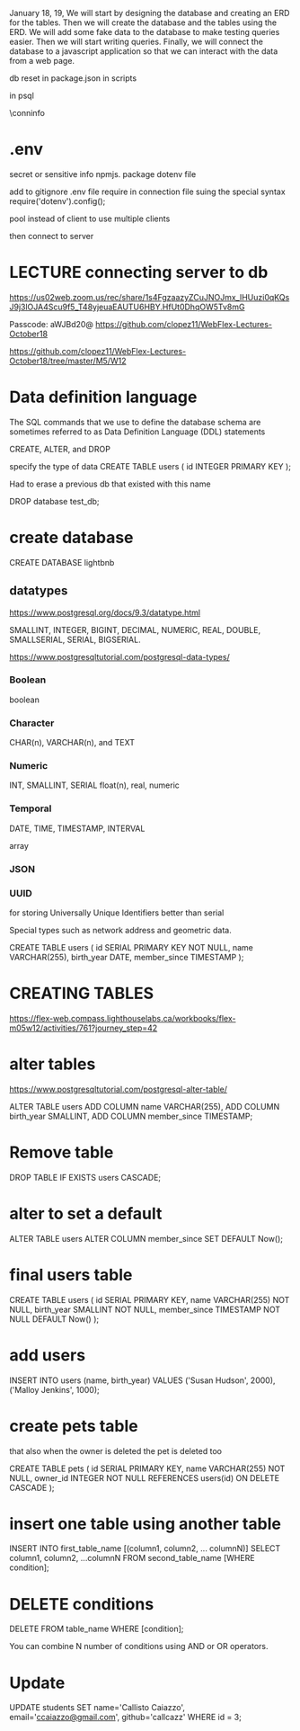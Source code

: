 <!-- @format -->

January 18, 19,
We will start by designing the database and creating an ERD for the tables.
Then we will create the database and the tables using the ERD.
We will add some fake data to the database to make testing queries easier.
Then we will start writing queries.
Finally, we will connect the database to a javascript application so that we can interact with the data from a web page.

db reset in package.json in scripts

in psql

\conninfo

# .env

secret or sensitive info
npmjs. package
dotenv file

add to gitignore .env file
require in connection file suing the special syntax
require('dotenv').config();

pool instead of client to use multiple clients

then connect to server

# LECTURE connecting server to db

https://us02web.zoom.us/rec/share/1s4FgzaazyZCuJNOJmx_IHUuzi0qKQsJ9j3lOJA4Scu9f5_T48yjeuaEAUTU6HBY.HfUt0DhqOW5Tv8mG

Passcode: aWJBd20@
https://github.com/clopez11/WebFlex-Lectures-October18

https://github.com/clopez11/WebFlex-Lectures-October18/tree/master/M5/W12

# Data definition language

The SQL commands that we use to define the database schema are sometimes referred to as Data Definition Language (DDL) statements

CREATE, ALTER, and DROP

specify the type of data
CREATE TABLE users (
id INTEGER PRIMARY KEY
);

Had to erase a previous db that existed with this name

DROP database test_db;

# create database

CREATE DATABASE lightbnb

## datatypes

https://www.postgresql.org/docs/9.3/datatype.html

SMALLINT, INTEGER, BIGINT, DECIMAL, NUMERIC, REAL, DOUBLE, SMALLSERIAL, SERIAL, BIGSERIAL.

https://www.postgresqltutorial.com/postgresql-data-types/

### Boolean

boolean

### Character

CHAR(n), VARCHAR(n), and TEXT

### Numeric

INT, SMALLINT, SERIAL
float(n), real, numeric

### Temporal

DATE, TIME, TIMESTAMP, INTERVAL

array

### JSON

### UUID

for storing Universally Unique Identifiers better than serial

Special types such as network address and geometric data.

CREATE TABLE users (
id SERIAL PRIMARY KEY NOT NULL,
name VARCHAR(255),
birth_year DATE,
member_since TIMESTAMP
);

# CREATING TABLES

https://flex-web.compass.lighthouselabs.ca/workbooks/flex-m05w12/activities/761?journey_step=42

# alter tables

https://www.postgresqltutorial.com/postgresql-alter-table/

ALTER TABLE users ADD COLUMN name VARCHAR(255), ADD COLUMN birth_year SMALLINT, ADD COLUMN member_since TIMESTAMP;

# Remove table

DROP TABLE IF EXISTS users CASCADE;

# alter to set a default

ALTER TABLE users
ALTER COLUMN member_since
SET DEFAULT Now();

# final users table

CREATE TABLE users (
id SERIAL PRIMARY KEY,
name VARCHAR(255) NOT NULL,
birth_year SMALLINT NOT NULL,
member_since TIMESTAMP NOT NULL DEFAULT Now()
);

# add users

INSERT INTO users (name, birth_year)
VALUES ('Susan Hudson', 2000),
('Malloy Jenkins', 1000);

# create pets table

that also when the owner is deleted the pet is deleted too

CREATE TABLE pets (
id SERIAL PRIMARY KEY,
name VARCHAR(255) NOT NULL,
owner_id INTEGER NOT NULL REFERENCES users(id) ON DELETE CASCADE
);

# insert one table using another table

INSERT INTO first_table_name [(column1, column2, ... columnN)]
SELECT column1, column2, ...columnN
FROM second_table_name
[WHERE condition];

# DELETE conditions

DELETE FROM table_name
WHERE [condition];

You can combine N number of conditions using AND or OR operators.

# Update

UPDATE students
SET name='Callisto Caiazzo', email='ccaiazzo@gmail.com', github='callcazz'
WHERE id = 3;
